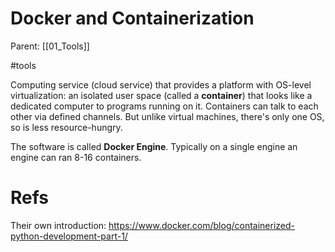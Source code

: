 # Docker and Containerization

Parent: [[01_Tools]]

#tools


Computing service (cloud service) that provides a platform with OS-level virtualization: an isolated user space (called a **container**) that looks like a dedicated computer to programs running on it. Containers can talk to each other via defined channels. But unlike virtual machines, there's only one OS, so is less resource-hungry.

The software is called **Docker Engine**. Typically on a single engine an engine can ran 8-16 containers.

# Refs

Their own introduction: https://www.docker.com/blog/containerized-python-development-part-1/